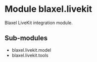 Module blaxel.livekit
=====================
Blaxel LiveKit integration module.

Sub-modules
-----------
* blaxel.livekit.model
* blaxel.livekit.tools